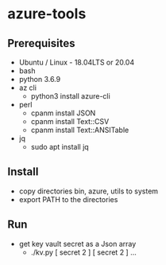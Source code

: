 # azure-tools
## Prerequisites
* Ubuntu / Linux - 18.04LTS or 20.04
* bash
* python 3.6.9
* az cli 
  * python3 install azure-cli
* perl 
  * cpanm install JSON
  * cpanm install Text::CSV
  * cpanm install Text::ANSITable
* jq
  * sudo apt install jq

## Install
* copy directories bin, azure, utils to system
* export PATH to the directories 

## Run
* get key vault secret as a Json array
  * ./kv.py  [ secret 2 ]  [ secret 2 ] ...
